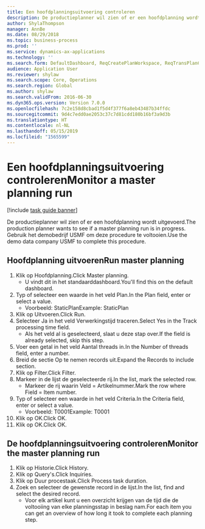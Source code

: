 ```yaml
---
title: Een hoofdplanningsuitvoering controleren
description: De productieplanner wil zien of er een hoofdplanning wordt uitgevoerd.
author: ShylaThompson
manager: AnnBe
ms.date: 08/29/2018
ms.topic: business-process
ms.prod: ''
ms.service: dynamics-ax-applications
ms.technology: ''
ms.search.form: DefaultDashboard, ReqCreatePlanWorkspace, ReqTransPlanCard, SysQueryForm, InventItemIdLookupSimple, ReqLog, ReqProcessTaskTrace
audience: Application User
ms.reviewer: shylaw
ms.search.scope: Core, Operations
ms.search.region: Global
ms.author: shylaw
ms.search.validFrom: 2016-06-30
ms.dyn365.ops.version: Version 7.0.0
ms.openlocfilehash: 7c2e158d8cbad1f5d4f377f6a8eb43487b34ffdc
ms.sourcegitcommit: 9d4c7edd0ae2053c37c7d81cdd180b16bf3a9d3b
ms.translationtype: HT
ms.contentlocale: nl-NL
ms.lasthandoff: 05/15/2019
ms.locfileid: "1565599"
---
```

# <a name="monitor-a-master-planning-run"></a><span data-ttu-id="34ba6-103">Een hoofdplanningsuitvoering controleren</span><span class="sxs-lookup"><span data-stu-id="34ba6-103">Monitor a master planning run</span></span>

[!include [task guide banner](../../includes/task-guide-banner.md)]

<span data-ttu-id="34ba6-104">De productieplanner wil zien of er een hoofdplanning wordt uitgevoerd.</span><span class="sxs-lookup"><span data-stu-id="34ba6-104">The production planner wants to see if a master planning run is in progress.</span></span> <span data-ttu-id="34ba6-105">Gebruik het demobedrijf USMF om deze procedure te voltooien.</span><span class="sxs-lookup"><span data-stu-id="34ba6-105">Use the demo data company USMF to complete this procedure.</span></span>


## <a name="run-master-planning"></a><span data-ttu-id="34ba6-106">Hoofdplanning uitvoeren</span><span class="sxs-lookup"><span data-stu-id="34ba6-106">Run master planning</span></span>
1. <span data-ttu-id="34ba6-107">Klik op Hoofdplanning.</span><span class="sxs-lookup"><span data-stu-id="34ba6-107">Click Master planning.</span></span>
    * <span data-ttu-id="34ba6-108">U vindt dit in het standaarddashboard.</span><span class="sxs-lookup"><span data-stu-id="34ba6-108">You'll find this on the default dashboard.</span></span>  
2. <span data-ttu-id="34ba6-109">Typ of selecteer een waarde in het veld Plan.</span><span class="sxs-lookup"><span data-stu-id="34ba6-109">In the Plan field, enter or select a value.</span></span>
    * <span data-ttu-id="34ba6-110">Voorbeeld: StaticPlan</span><span class="sxs-lookup"><span data-stu-id="34ba6-110">Example: StaticPlan</span></span>  
3. <span data-ttu-id="34ba6-111">Klik op Uitvoeren.</span><span class="sxs-lookup"><span data-stu-id="34ba6-111">Click Run.</span></span>
4. <span data-ttu-id="34ba6-112">Selecteer Ja in het veld Verwerkingstijd traceren.</span><span class="sxs-lookup"><span data-stu-id="34ba6-112">Select Yes in the Track processing time field.</span></span>
    * <span data-ttu-id="34ba6-113">Als het veld al is geselecteerd, slaat u deze stap over.</span><span class="sxs-lookup"><span data-stu-id="34ba6-113">If the field is already selected, skip this step.</span></span>  
5. <span data-ttu-id="34ba6-114">Voer een getal in het veld Aantal threads in.</span><span class="sxs-lookup"><span data-stu-id="34ba6-114">In the Number of threads field, enter a number.</span></span>
6. <span data-ttu-id="34ba6-115">Breid de sectie Op te nemen records uit.</span><span class="sxs-lookup"><span data-stu-id="34ba6-115">Expand the Records to include section.</span></span>
7. <span data-ttu-id="34ba6-116">Klik op Filter.</span><span class="sxs-lookup"><span data-stu-id="34ba6-116">Click Filter.</span></span>
8. <span data-ttu-id="34ba6-117">Markeer in de lijst de geselecteerde rij.</span><span class="sxs-lookup"><span data-stu-id="34ba6-117">In the list, mark the selected row.</span></span>
    * <span data-ttu-id="34ba6-118">Markeer de rij waarin Veld = Artikelnummer.</span><span class="sxs-lookup"><span data-stu-id="34ba6-118">Mark the row where Field = Item number.</span></span>  
9. <span data-ttu-id="34ba6-119">Typ of selecteer een waarde in het veld Criteria.</span><span class="sxs-lookup"><span data-stu-id="34ba6-119">In the Criteria field, enter or select a value.</span></span>
    * <span data-ttu-id="34ba6-120">Voorbeeld: T0001</span><span class="sxs-lookup"><span data-stu-id="34ba6-120">Example: T0001</span></span>  
10. <span data-ttu-id="34ba6-121">Klik op OK.</span><span class="sxs-lookup"><span data-stu-id="34ba6-121">Click OK.</span></span>
11. <span data-ttu-id="34ba6-122">Klik op OK.</span><span class="sxs-lookup"><span data-stu-id="34ba6-122">Click OK.</span></span>

## <a name="monitor-the-master-planning-run"></a><span data-ttu-id="34ba6-123">De hoofdplanningsuitvoering controleren</span><span class="sxs-lookup"><span data-stu-id="34ba6-123">Monitor the master planning run</span></span>
1. <span data-ttu-id="34ba6-124">Klik op Historie.</span><span class="sxs-lookup"><span data-stu-id="34ba6-124">Click History.</span></span>
2. <span data-ttu-id="34ba6-125">Klik op Query's.</span><span class="sxs-lookup"><span data-stu-id="34ba6-125">Click Inquiries.</span></span>
3. <span data-ttu-id="34ba6-126">Klik op Duur procestaak.</span><span class="sxs-lookup"><span data-stu-id="34ba6-126">Click Process task duration.</span></span>
4. <span data-ttu-id="34ba6-127">Zoek en selecteer de gewenste record in de lijst.</span><span class="sxs-lookup"><span data-stu-id="34ba6-127">In the list, find and select the desired record.</span></span>
    * <span data-ttu-id="34ba6-128">Voor elk artikel kunt u een overzicht krijgen van de tijd die de voltooiing van elke planningsstap in beslag nam.</span><span class="sxs-lookup"><span data-stu-id="34ba6-128">For each item you can get an overview of how long it took to complete each planning step.</span></span>  

